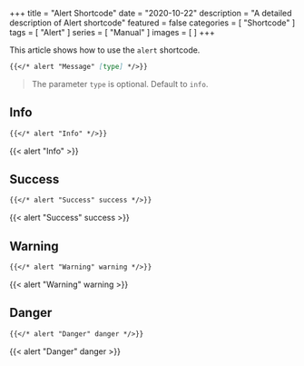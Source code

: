 +++
title = "Alert Shortcode"
date = "2020-10-22"
description = "A detailed description of Alert shortcode"
featured = false
categories = [
  "Shortcode"
]
tags = [
  "Alert"
]
series = [
  "Manual"
]
images = [
]
+++

This article shows how to use the `alert` shortcode.
<!--more-->

```markdown
{{</* alert "Message" [type] */>}}
```

> The parameter `type` is optional. Default to `info`.

## Info

```markdown
{{</* alert "Info" */>}}
```

{{< alert "Info" >}}

## Success

```markdown
{{</* alert "Success" success */>}}
```

{{< alert "Success" success >}}

## Warning

```markdown
{{</* alert "Warning" warning */>}}
```

{{< alert "Warning" warning >}}

## Danger

```markdown
{{</* alert "Danger" danger */>}}
```

{{< alert "Danger" danger >}}
